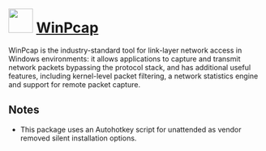 ﻿# <img src="https://cdn.jsdelivr.net/gh/chocolatey/chocolatey-coreteampackages@b689d60fd7922e46e600536569805cc1785b6bf1/icons/winpcap.png" width="48" height="48"/> [WinPcap](https://chocolatey.org/packages/WinPcap)


WinPcap is the industry-standard tool for link-layer network access in Windows environments: it allows applications to capture and transmit network packets bypassing the protocol stack, and has additional useful features, including kernel-level packet filtering, a network statistics engine and support for remote packet capture.

## Notes

- This package uses an Autohotkey script for unattended as vendor removed silent installation options.

